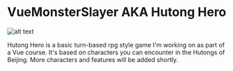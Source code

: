 # VueMonsterSlayer AKA Hutong Hero

![alt text](https://i.imgur.com/lP1kXe1.png)


Hutong Hero is a basic turn-based rpg style game I'm working on as part of a Vue course. It's based on characters you can encounter in the Hutongs of Beijing. More characters and features will be added shortly.



